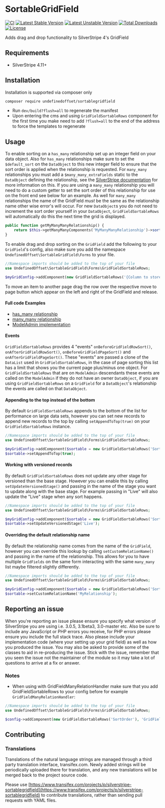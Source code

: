 SortableGridField
=================

[![CI](https://github.com/UndefinedOffset/SortableGridField/actions/workflows/ci.yml/badge.svg)](https://github.com/UndefinedOffset/SortableGridField/actions/workflows/ci.yml)
[![Latest Stable Version](https://poser.pugx.org/undefinedoffset/sortablegridfield/version.svg)](http://www.silverstripe.org/stable-download/)
[![Latest Unstable Version](https://poser.pugx.org/undefinedoffset/sortablegridfield/v/unstable.svg)](https://packagist.org/packages/undefinedoffset/sortablegridfield)
[![Total Downloads](https://poser.pugx.org/undefinedoffset/sortablegridfield/downloads.svg)](https://packagist.org/packages/undefinedoffset/sortablegridfield)
[![License](https://poser.pugx.org/undefinedoffset/sortablegridfield/license.svg)](https://github.com/UndefinedOffset/SortableGridField/blob/master/LICENSE)

Adds drag and drop functionality to SilverStripe 4's GridField

## Requirements

* SilverStripe 4.11+

## Installation

Installation is supported via composer only

```sh
composer require undefinedoffset/sortablegridfield
```

* Run `dev/build?flush=all` to regenerate the manifest
* Upon entering the cms and using `GridFieldSortableRows` component for the first time you make need to add `?flush=all`
to the end of the address to force the templates to regenerate

## Usage

To enable sorting on a `has_many` relationship set up an integer field on your data object. Also for `has_many`
relationships make sure to set the `$default_sort` on the `DataObject` to this new integer field to ensure that the sort
order is applied when the relationship is requested. For `many_many` relationships you must add a
`$many_many_extraFields` static to the `DataObject` defining the relationship, see the
[SilverStripe documentation](https://docs.silverstripe.org/en/3/developer_guides/model/relations/#many-many)
for more information on this. If you are using a `many_many` relationship you will need to do a custom getter to set the
sort order of this relationship for use on the front end see below for an example. As well for `many_many` relationships
the name of the GridField *must* be the same as the relationship name other wise error's will occur. For new
`DataObject`s you do not need to increment the sort order yourself in your `DataObject`, `GridFieldSortableRows` will
automatically do this the next time the grid is displayed.

```php
public function getMyManyManyRelationship() {
    return $this->getManyManyComponents('MyManyManyRelationship')->sort('SortColumn');
}
```

To enable drag and drop sorting on the `GridField` add the following to your `GridField`'s config, also make sure you add
the namespace `UndefinedOffset\SortableGridField\Forms` to your file.

```php
//Namespace imports should be added to the top of your file
use UndefinedOffset\SortableGridField\Forms\GridFieldSortableRows;

$myGridConfig->addComponent(new GridFieldSortableRows('{Column to store sort}'));
```

To move an item to another page drag the row over the respective move to page button which appear on the left and right
of the GridField and release.

#### Full code Examples

* [has_many relationship](https://github.com/UndefinedOffset/SortableGridField/blob/master/docs/HasManyExample.md)
* [many_many relationship](https://github.com/UndefinedOffset/SortableGridField/blob/master/docs/ManyManyExample.md)
* [ModelAdmin implementation](https://github.com/UndefinedOffset/SortableGridField/blob/master/docs/ModelAdminExample.md)

#### Events

`GridFieldSortableRows` provides 4 "events" `onBeforeGridFieldRowSort()`, `onAfterGridFieldRowSort()`,
`onBeforeGridFieldPageSort()` and `onAfterGridFieldPageSort()`. These "events" are passed a clone of the `DataList`
used in `GridFieldSortableRows`, in the case of page sorting this list has a limit that shows you the current page
plus/minus one object. For `GridFieldSortableRows` that are on `ModelAdmin` descendants these events are called on the
`ModelAdmin` if they do not have an owner `DataObject`, if you are using `GridFieldSortableRows` on a `GridField` for a
`DataObject`'s relationship the events are called on that `DataObject`.

#### Appending to the top instead of the bottom

By default `GridFieldSortableRows` appends to the bottom of the list for performance on large data sets, however you can
set new records to append new records to the top by calling `setAppendToTop(true)` on your `GridFieldSortableRows`
instance.

```php
//Namespace imports should be added to the top of your file
use UndefinedOffset\SortableGridField\Forms\GridFieldSortableRows;

$myGridConfig->addComponent($sortable = new GridFieldSortableRows('SortOrder'));
$sortable->setAppendToTop(true);
```

#### Working with versioned records

By default `GridFieldSortableRows` does not update any other stage for versioned than the base stage. However you can
enable this by calling `setUpdateVersionedStage()` and passing in the name of the stage you want to update along with
the base stage. For example passing in "Live" will also update the "Live" stage when any sort happens.

```php
//Namespace imports should be added to the top of your file
use UndefinedOffset\SortableGridField\Forms\GridFieldSortableRows;

$myGridConfig->addComponent($sortable = new GridFieldSortableRows('SortOrder'));
$sortable->setUpdateVersionedStage('Live');
```

#### Overriding the default relationship name

By default the relationship name comes from the name of the `GridField`, however you can override this lookup by
calling `setCustomRelationName()` and passing in the name of the relationship. This allows for you to have multiple
`GridFields` on the same form interacting with the same `many_many` list maybe filtered slightly differently.

```php
//Namespace imports should be added to the top of your file
use UndefinedOffset\SortableGridField\Forms\GridFieldSortableRows;

$myGridConfig->addComponent($sortable = new GridFieldSortableRows('SortOrder'));
$sortable->setCustomRelationName('MyRelationship');
```

## Reporting an issue

When you're reporting an issue please ensure you specify what version of SilverStripe you are using i.e. 3.0.5,
3.1beta3, 3.0-master etc. Also be sure to include any JavaScript or PHP errors you receive, for PHP errors please ensure
you include the full stack trace. Also please include your implementation code (where your setting up your grid field)
as well as how you produced the issue. You may also be asked to provide some of the classes to aid in re-producing the
issue. Stick with the issue, remember that you seen the issue not the maintainer of the module so it may take a lot of
questions to arrive at a fix or answer.

### Notes

* When using with GridFieldManyRelationHandler make sure that you add GridFieldSortableRows to your config before for
example `GridFieldManyRelationHandler`:

```php
//Namespace imports should be added to the top of your file
use UndefinedOffset\SortableGridField\Forms\GridFieldSortableRows;

$config->addComponent(new GridFieldSortableRows('SortOrder'), 'GridFieldManyRelationHandler');
```

## Contributing

### Translations

Translations of the natural language strings are managed through a third party translation interface, transifex.com.
Newly added strings will be periodically uploaded there for translation, and any new translations will be merged back to
the project source code.

Please use [https://www.transifex.com/projects/p/silverstripe-sortablegridfield](https://www.transifex.com/projects/p/silverstripe-sortablegridfield)
to contribute translations, rather than sending pull requests with YAML files.
